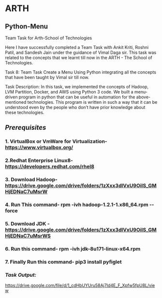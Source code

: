 # ARTH
## Python-Menu
Team Task for Arth-School of Technologies


Here I have successfully completed a Team Task with Ankit Kriti, Roshni Patil, and Sandesh Jain under the guidance of Vimal Daga sir. This task was related to the concepts that we learnt till now in the ARTH - The School of Technologies.

Task 8: Team Task
Create a Menu Using Python integrating all the concepts that have been taught by Vimal sir till now.

Task Description:
In this task, we implemented the concepts of Hadoop, LVM Partition, Docker, and AWS using Python 3 code. 
We built a menu-driven program in python that can be useful in automation for the above-mentioned technologies. This program is written in such a way that it can be understood even by the people who don’t have prior knowledge about these technologies.

##  *Prerequisites*
###  1. VirtualBox or VmWare for Virtualization-https://www.virtualbox.org/
###  2.Redhat Enterprise Linux8-https://developers.redhat.com/rhel8
###  3. Download Hadoop- https://drive.google.com/drive/folders/1zXxx3dlVxU9OilS_GMHjEDNaC7uMsrW
###  4. Run This command- rpm -ivh hadoop-1.2.1-1.x86_64.rpm --force
###  5. Download JDK - https://drive.google.com/drive/folders/1zXxx3dlVxU9OilS_GMHjEDNaC7uMsrWS
###  6. Run this command- rpm -ivh jdk-8u171-linux-x64.rpm
###  7. Finally Run this command- pip3 install pyfiglet

### *Task Output:*
https://drive.google.com/file/d/1_cdHbUYUru58Aj7Id4E_F_Xpfw5fpU8L/view

